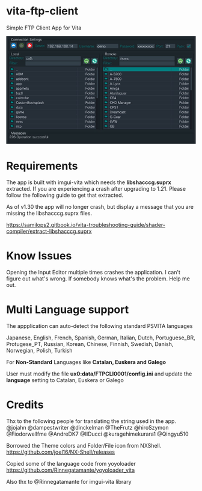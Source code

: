 # vita-ftp-client
Simple FTP Client App for Vita

![Preview](/screenshot/preview.jpg)

# Requirements
The app is built with imgui-vita which needs the **libshacccg.suprx** extracted. If you are experiencing a crash after upgrading to 1.21. Please follow the following guide to get that extracted.

As of v1.30 the app will no longer crash, but display a message that you are missing the libshacccg.suprx files.


https://samilops2.gitbook.io/vita-troubleshooting-guide/shader-compiler/extract-libshacccg.suprx

# Know Issues
Opening the Input Editor multiple times crashes the application. I can't figure out what's wrong. If somebody knows what's the problem. Help me out.

# Multi Language support
The appplication can auto-detect the following standard PSVITA languages

Japanese, English, French, Spanish, German, Italian, Dutch, Portuguese_BR, Protugese_PT, Russian, Korean, Chinese, Finnish, Swedish,  Danish, Norwegian, Polish, Turkish

For **Non-Standard** Languages like **Catalan, Euskera and Galego**

User must modify the file **ux0:data/FTPCLI0001/config.ini** and update the **language** setting to Catalan, Euskera or Galego

# Credits
Thx to the following people for translating the string used in the app.
@jojahn @dampestwriter @dinckelman @TheFrutz @hiroSzymon @Fiodorwellfme @AndreDK7 @IlDucci @kuragehimekurara1 @Qingyu510 

Borrowed the Theme colors and Folder/File icon from NXShell. https://github.com/joel16/NX-Shell/releases

Copied some of the language code from yoyoloader https://github.com/Rinnegatamante/yoyoloader_vita

Also thx to @Rinnegatamante for imgui-vita library
